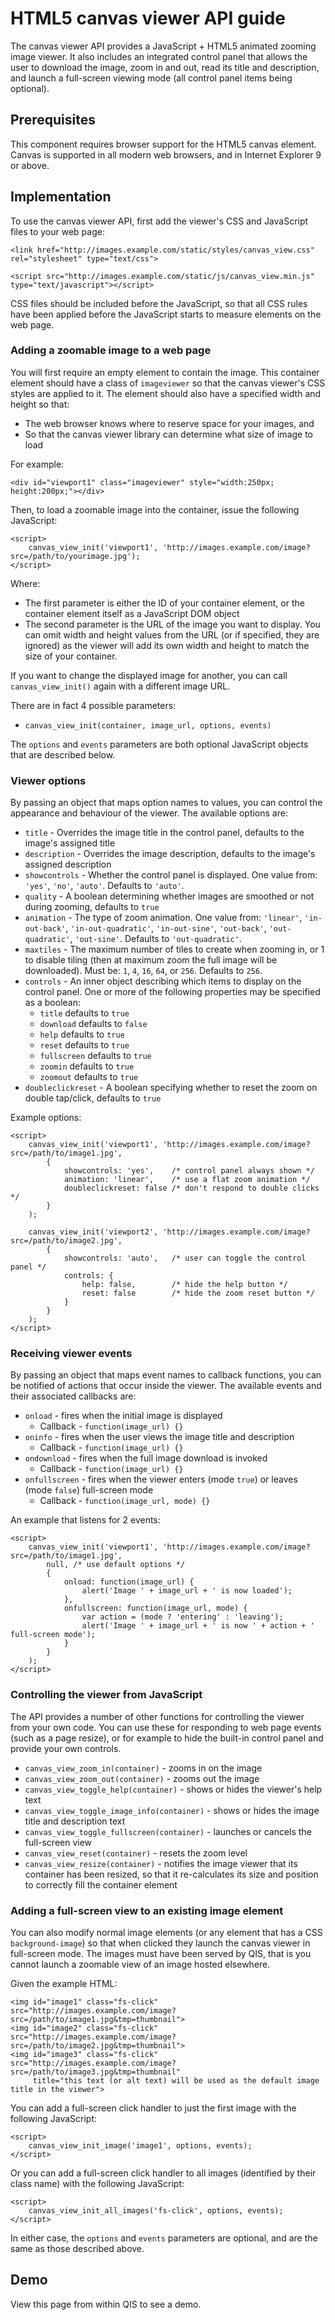# HTML5 canvas viewer API guide

The canvas viewer API provides a JavaScript + HTML5 animated zooming image viewer.
It also includes an integrated control panel that allows the user to download the image,
zoom in and out, read its title and description, and launch a full-screen viewing mode
(all control panel items being optional).

## Prerequisites

This component requires browser support for the HTML5 canvas element. Canvas is supported
in all modern web browsers, and in Internet Explorer 9 or above.

## Implementation

To use the canvas viewer API, first add the viewer's CSS and JavaScript files to your web page:

	<link href="http://images.example.com/static/styles/canvas_view.css" rel="stylesheet" type="text/css">
	
	<script src="http://images.example.com/static/js/canvas_view.min.js" type="text/javascript"></script>

CSS files should be included before the JavaScript, so that all CSS rules have been applied
before the JavaScript starts to measure elements on the web page.

### Adding a zoomable image to a web page

You will first require an empty element to contain the image. This container element should
have a class of `imageviewer` so that the canvas viewer's CSS styles are applied to it.
The element should also have a specified width and height so that:

* The web browser knows where to reserve space for your images, and
* So that the canvas viewer library can determine what size of image to load

For example:

	<div id="viewport1" class="imageviewer" style="width:250px; height:200px;"></div>

Then, to load a zoomable image into the container, issue the following JavaScript:

	<script>
		canvas_view_init('viewport1', 'http://images.example.com/image?src=/path/to/yourimage.jpg');
	</script>

Where:

* The first parameter is either the ID of your container element, or the container element itself
  as a JavaScript DOM object
* The second parameter is the URL of the image you want to display. You can omit width and height
  values from the URL (or if specified, they are ignored) as the viewer will add its own width and
  height to match the size of your container.

If you want to change the displayed image for another, you can call `canvas_view_init()` again
with a different image URL.

There are in fact 4 possible parameters:

* `canvas_view_init(container, image_url, options, events)`

The `options` and `events` parameters are both optional JavaScript objects that are described below.

### Viewer options

By passing an object that maps option names to values, you can control the appearance and
behaviour of the viewer. The available options are:

* `title` - Overrides the image title in the control panel, defaults to the image's assigned title
* `description` - Overrides the image description, defaults to the image's assigned description
* `showcontrols` - Whether the control panel is displayed. One value from: `'yes'`, `'no'`, `'auto'`.
  Defaults to `'auto'`.
* `quality` - A boolean determining whether images are smoothed or not during zooming,
  defaults to `true`
* `animation` - The type of zoom animation. One value from: `'linear'`, `'in-out-back'`,
  `'in-out-quadratic'`, `'in-out-sine'`, `'out-back'`, `'out-quadratic'`, `'out-sine'`.
  Defaults to `'out-quadratic'`.
* `maxtiles` - The maximum number of tiles to create when zooming in, or 1 to disable tiling
  (then at maximum zoom the full image will be downloaded). Must be: `1`, `4`, `16`, `64`, or `256`.
  Defaults to `256`.
* `controls` - An inner object describing which items to display on the control panel.
  One or more of the following properties may be specified as a boolean:
	* `title` defaults to `true`
	* `download` defaults to `false`
	* `help` defaults to `true`
	* `reset` defaults to `true`
	* `fullscreen` defaults to `true`
	* `zoomin` defaults to `true`
	* `zoomout` defaults to `true`
* `doubleclickreset` - A boolean specifying whether to reset the zoom on double tap/click,
   defaults to `true`

Example options:

	<script>
		canvas_view_init('viewport1', 'http://images.example.com/image?src=/path/to/image1.jpg',
			{
				showcontrols: 'yes',    /* control panel always shown */
				animation: 'linear',    /* use a flat zoom animation */
				doubleclickreset: false /* don't respond to double clicks */
			}
		);
		
		canvas_view_init('viewport2', 'http://images.example.com/image?src=/path/to/image2.jpg',
			{
				showcontrols: 'auto',   /* user can toggle the control panel */
				controls: {
					help: false,        /* hide the help button */
					reset: false        /* hide the zoom reset button */
				}
			}
		);
	</script>

### Receiving viewer events

By passing an object that maps event names to callback functions, you can be notified of actions
that occur inside the viewer. The available events and their associated callbacks are:

* `onload` - fires when the initial image is displayed
	* Callback - `function(image_url) {}`
* `oninfo` - fires when the user views the image title and description
	* Callback - `function(image_url) {}`
* `ondownload` - fires when the full image download is invoked
	* Callback - `function(image_url) {}`
* `onfullscreen` - fires when the viewer enters (mode `true`) or leaves (mode `false`) full-screen mode
	* Callback - `function(image_url, mode) {}`

An example that listens for 2 events:

	<script>
		canvas_view_init('viewport1', 'http://images.example.com/image?src=/path/to/image1.jpg',
			null, /* use default options */
			{
				onload: function(image_url) {
					alert('Image ' + image_url + ' is now loaded');
				},
				onfullscreen: function(image_url, mode) {
					var action = (mode ? 'entering' : 'leaving');
					alert('Image ' + image_url + ' is now ' + action + ' full-screen mode');
				}
			}
		);
	</script>

### Controlling the viewer from JavaScript

The API provides a number of other functions for controlling the viewer from your own code.
You can use these for responding to web page events (such as a page resize), or for example
to hide the built-in control panel and provide your own controls.

* `canvas_view_zoom_in(container)` - zooms in on the image
* `canvas_view_zoom_out(container)` - zooms out the image
* `canvas_view_toggle_help(container)` - shows or hides the viewer's help text
* `canvas_view_toggle_image_info(container)` - shows or hides the image title and description text
* `canvas_view_toggle_fullscreen(container)` - launches or cancels the full-screen view
* `canvas_view_reset(container)` - resets the zoom level
* `canvas_view_resize(container)` - notifies the image viewer that its container has been resized,
  so that it re-calculates its size and position to correctly fill the container element

### Adding a full-screen view to an existing image element

You can also modify normal image elements (or any element that has a CSS `background-image`)
so that when clicked they launch the canvas viewer in full-screen mode. The images must have
been served by QIS, that is you cannot launch a zoomable view of an image hosted elsewhere.

Given the example HTML:

	<img id="image1" class="fs-click" src="http://images.example.com/image?src=/path/to/image1.jpg&tmp=thumbnail">
	<img id="image2" class="fs-click" src="http://images.example.com/image?src=/path/to/image2.jpg&tmp=thumbnail">
	<img id="image3" class="fs-click" src="http://images.example.com/image?src=/path/to/image3.jpg&tmp=thumbnail"
	     title="this text (or alt text) will be used as the default image title in the viewer">

You can add a full-screen click handler to just the first image with the following JavaScript:

	<script>
		canvas_view_init_image('image1', options, events);
	</script>

Or you can add a full-screen click handler to all images (identified by their class name) with
the following JavaScript:

	<script>
		canvas_view_init_all_images('fs-click', options, events);
	</script>

In either case, the `options` and `events` parameters are optional, and are the same as those
described above.

## Demo

View this page from within QIS to see a demo.
